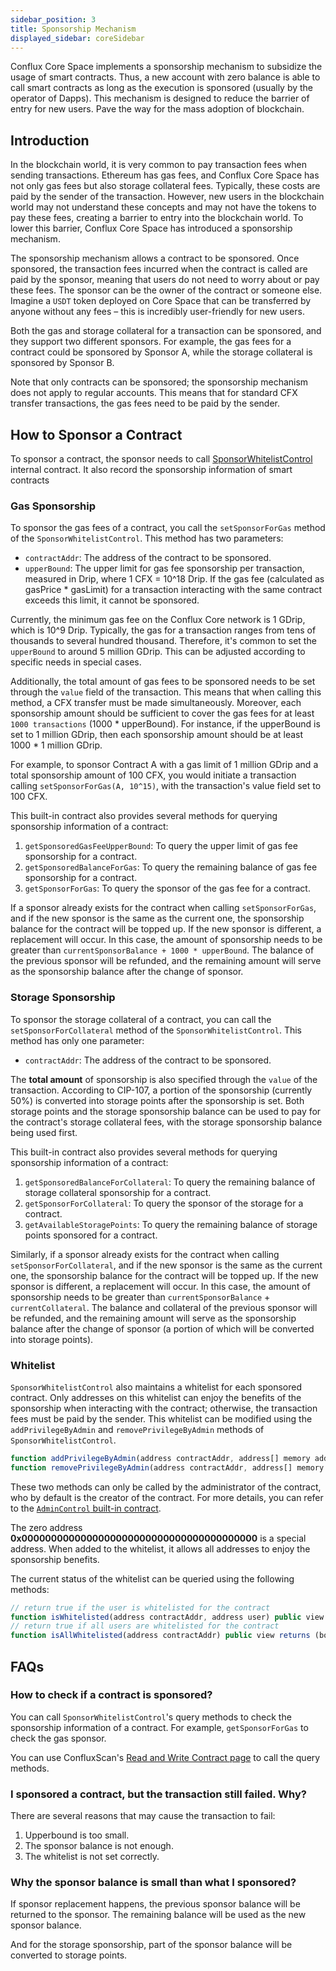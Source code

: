 ```yaml
---
sidebar_position: 3
title: Sponsorship Mechanism
displayed_sidebar: coreSidebar
---
```


Conflux Core Space implements a sponsorship mechanism to subsidize the usage of smart contracts. Thus, a new account with zero balance is able to call smart contracts as long as the execution is sponsored (usually by the operator of Dapps). This mechanism is designed to reduce the barrier of entry for new users.
Pave the way for the mass adoption of blockchain.

## Introduction

In the blockchain world, it is very common to pay transaction fees when sending transactions. Ethereum has gas fees, and Conflux Core Space has not only gas fees but also storage collateral fees. Typically, these costs are paid by the sender of the transaction. However, new users in the blockchain world may not understand these concepts and may not have the tokens to pay these fees, creating a barrier to entry into the blockchain world. To lower this barrier, Conflux Core Space has introduced a sponsorship mechanism.

The sponsorship mechanism allows a contract to be sponsored. Once sponsored, the transaction fees incurred when the contract is called are paid by the sponsor, meaning that users do not need to worry about or pay these fees. The sponsor can be the owner of the contract or someone else. Imagine a `USDT` token deployed on Core Space that can be transferred by anyone without any fees – this is incredibly user-friendly for new users.

Both the gas and storage collateral for a transaction can be sponsored, and they support two different sponsors. For example, the gas fees for a contract could be sponsored by Sponsor A, while the storage collateral is sponsored by Sponsor B.

Note that only contracts can be sponsored; the sponsorship mechanism does not apply to regular accounts. This means that for standard CFX transfer transactions, the gas fees need to be paid by the sender.

## How to Sponsor a Contract

To sponsor a contract, the sponsor needs to call [SponsorWhitelistControl](./internal-contracts/sponsor-whitelist-control) internal contract. It also record the sponsorship information of smart contracts

### Gas Sponsorship

To sponsor the gas fees of a contract, you call the `setSponsorForGas` method of the `SponsorWhitelistControl`. This method has two parameters:

* `contractAddr`: The address of the contract to be sponsored.
* `upperBound`: The upper limit for gas fee sponsorship per transaction, measured in Drip, where 1 CFX = 10^18 Drip. If the gas fee (calculated as gasPrice * gasLimit) for a transaction interacting with the same contract exceeds this limit, it cannot be sponsored.

Currently, the minimum gas fee on the Conflux Core network is 1 GDrip, which is 10^9 Drip. Typically, the gas for a transaction ranges from tens of thousands to several hundred thousand. Therefore, it's common to set the `upperBound` to around 5 million GDrip. This can be adjusted according to specific needs in special cases.

Additionally, the total amount of gas fees to be sponsored needs to be set through the `value` field of the transaction. This means that when calling this method, a CFX transfer must be made simultaneously. Moreover, each sponsorship amount should be sufficient to cover the gas fees for at least `1000 transactions` (1000 * upperBound). For instance, if the upperBound is set to 1 million GDrip, then each sponsorship amount should be at least 1000 * 1 million GDrip.

For example, to sponsor Contract A with a gas limit of 1 million GDrip and a total sponsorship amount of 100 CFX, you would initiate a transaction calling `setSponsorForGas(A, 10^15)`, with the transaction's value field set to 100 CFX.

This built-in contract also provides several methods for querying sponsorship information of a contract:

1. `getSponsoredGasFeeUpperBound`: To query the upper limit of gas fee sponsorship for a contract.
2. `getSponsoredBalanceForGas`: To query the remaining balance of gas fee sponsorship for a contract.
3. `getSponsorForGas`: To query the sponsor of the gas fee for a contract.

If a sponsor already exists for the contract when calling `setSponsorForGas`, and if the new sponsor is the same as the current one, the sponsorship balance for the contract will be topped up. If the new sponsor is different, a replacement will occur. In this case, the amount of sponsorship needs to be greater than `currentSponsorBalance + 1000 * upperBound`. The balance of the previous sponsor will be refunded, and the remaining amount will serve as the sponsorship balance after the change of sponsor.

### Storage Sponsorship

To sponsor the storage collateral of a contract, you can call the `setSponsorForCollateral` method of the `SponsorWhitelistControl`. This method has only one parameter:

* `contractAddr`: The address of the contract to be sponsored.

The **total amount** of sponsorship is also specified through the `value` of the transaction. According to CIP-107, a portion of the sponsorship (currently 50%) is converted into storage points after the sponsorship is set. Both storage points and the storage sponsorship balance can be used to pay for the contract's storage collateral fees, with the storage sponsorship balance being used first.

This built-in contract also provides several methods for querying sponsorship information of a contract:

1. `getSponsoredBalanceForCollateral`: To query the remaining balance of storage collateral sponsorship for a contract.
2. `getSponsorForCollateral`: To query the sponsor of the storage for a contract.
3. `getAvailableStoragePoints`: To query the remaining balance of storage points sponsored for a contract.

Similarly, if a sponsor already exists for the contract when calling `setSponsorForCollateral`, and if the new sponsor is the same as the current one, the sponsorship balance for the contract will be topped up. If the new sponsor is different, a replacement will occur. In this case, the amount of sponsorship needs to be greater than `currentSponsorBalance` + `currentCollateral`. The balance and collateral of the previous sponsor will be refunded, and the remaining amount will serve as the sponsorship balance after the change of sponsor (a portion of which will be converted into storage points).

### Whitelist

`SponsorWhitelistControl` also maintains a whitelist for each sponsored contract. Only addresses on this whitelist can enjoy the benefits of the sponsorship when interacting with the contract; otherwise, the transaction fees must be paid by the sender. This whitelist can be modified using the `addPrivilegeByAdmin` and `removePrivilegeByAdmin` methods of `SponsorWhitelistControl`.

```js
function addPrivilegeByAdmin(address contractAddr, address[] memory addresses) public;
function removePrivilegeByAdmin(address contractAddr, address[] memory addresses) public;
```

These two methods can only be called by the administrator of the contract, who by default is the creator of the contract. For more details, you can refer to the [`AdminControl` built-in contract](./internal-contracts/admin.md).

The zero address **0x0000000000000000000000000000000000000000** is a special address. When added to the whitelist, it allows all addresses to enjoy the sponsorship benefits.

The current status of the whitelist can be queried using the following methods:

```js
// return true if the user is whitelisted for the contract
function isWhitelisted(address contractAddr, address user) public view returns (bool)
// return true if all users are whitelisted for the contract
function isAllWhitelisted(address contractAddr) public view returns (bool)
```

## FAQs

### How to check if a contract is sponsored?

You can call `SponsorWhitelistControl`'s query methods to check the sponsorship information of a contract. For example, `getSponsorForGas` to check the gas sponsor.

You can use ConfluxScan's [Read and Write Contract page](https://confluxscan.io/address/cfx:aaejuaaaaaaaaaaaaaaaaaaaaaaaaaaaaegg2r16ar?tab=contract-viewer) to call the query methods.

### I sponsored a contract, but the transaction still failed. Why?

There are several reasons that may cause the transaction to fail:

1. Upperbound is too small.
2. The sponsor balance is not enough.
3. The whitelist is not set correctly.

### Why the sponsor balance is small than what I sponsored?

If sponsor replacement happens, the previous sponsor balance will be returned to the sponsor. The remaining balance will be used as the new sponsor balance.

And for the storage sponsorship, part of the sponsor balance will be converted to storage points.
